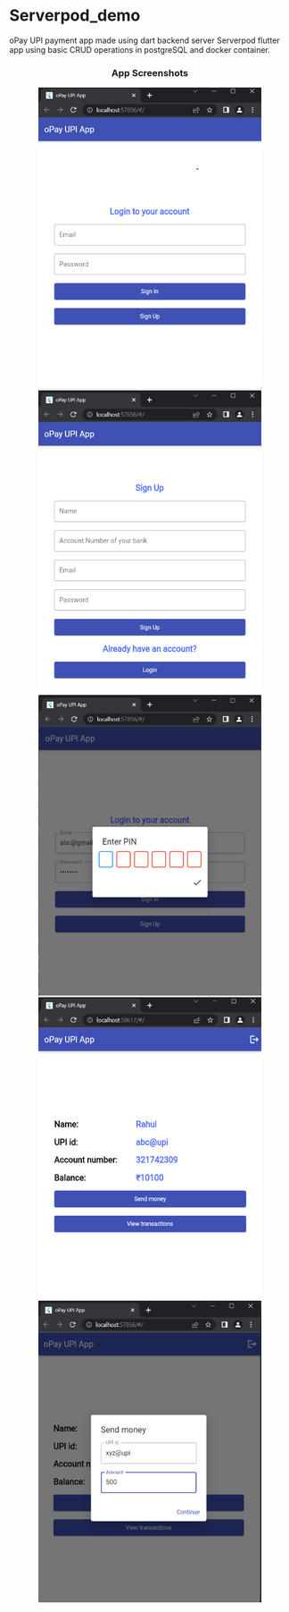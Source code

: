 # Serverpod_demo
oPay UPI payment app made using dart backend server Serverpod flutter app using basic CRUD operations in postgreSQL and docker container.

### <p align="center">App Screenshots</p>

<p align="center">
  <img src="backend_app_flutter\Screenshots\1.png" width=400/>
  <img src="backend_app_flutter\Screenshots\2.png" width=400/>
  <img src="backend_app_flutter\Screenshots\3.png" width=400/>
  <img src="backend_app_flutter\Screenshots\4.png" width=400/>
  <img src="backend_app_flutter\Screenshots\5.png" width=400/>
</p>
